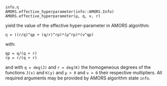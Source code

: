 ```
info.η
AMORS.effective_hyperparameter(info::AMORS.Info)
AMORS.effective_hyperparameter(μ, q, ν, r)
```

yield the value of the effective hyper-parameter in AMORS algorithm:

```
η = ((r/q)^qp + (q/r)^rp)*(μ^rp)*(ν^qp)
```

with:

```
qp = q/(q + r)
rp = r/(q + r)
```

and with `q = deg(J)` and `r = deg(K)` the homogeneous degrees of the functions `J(x)` and `K(y)` and `μ > 0` and `ν > 0` their respective multipliers. All required arguments may be provided by AMORS algorithm state `info`.
